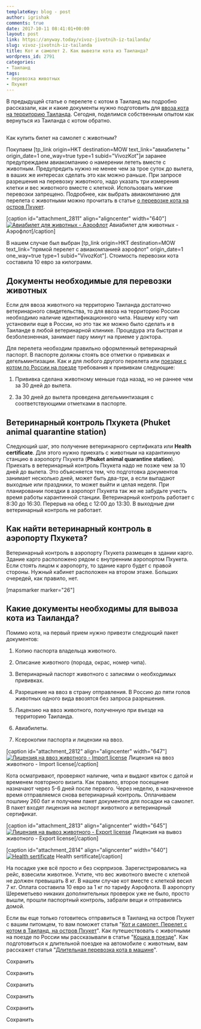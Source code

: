 ```yaml
---
templateKey: blog - post
author: igrishak
comments: true
date: 2017-10-11 08:41:01+00:00
layout: post
link: https://anyway.today/vivoz-jivotnih-iz-tailanda/
slug: vivoz-jivotnih-iz-tailanda
title: Кот и самолет 2. Как вывезти кота из Таиланда?
wordpress_id: 2791
categories:
- Таиланд
tags:
- перевозка животных
- Пхукет
---
```


В предыдущей статье о перелете с котом в Таиланд мы подробно рассказали, как и какие документы нужно подготовить для [ввоза кота на территорию Таиланда](https://anyway.today/kot-samolet-perelet-s-kotom-v-tailand/). Сегодня, поделимся собственным опытом как вернуться из Таиланда с котом обратно.





## <!-- more -->
Как купить билет на самолет с животным?




Покупаем [tp_link origin=HKT destination=MOW text_link="авиабилеты " origin_date=1 one_way=true type=1 subid="VivozKot"]и заранее предупреждаем авиакомпанию о намерении лететь вместе с животным. Предупредить нужно не менее чем за трое суток до вылета, в ваших же интересах сделать это как можно раньше. При запросе разрешения на перевозку животного, надо указать три измерения клетки и вес животного вместе с клеткой. Использовать мягкие перевозки запрещено. Подробнее, как выбрать авиакомпанию для перелета с животными можно прочитать в статье [о перевозке кота на остров Пхукет](https://anyway.today/kot-samolet-perelet-s-kotom-v-tailand/).




[caption id="attachment_2811" align="aligncenter" width="640"][![Авиабилет для животных - Аэрофлот](https://anyway.today/wp-content/uploads/2017/10/perevozka-jivotnih-aeroflot-1024x480.png)](https://anyway.today/wp-content/uploads/2017/10/perevozka-jivotnih-aeroflot.png) Авиабилет для животных - Аэрофлот[/caption]


В нашем случае был выбран [tp_link origin=HKT destination=MOW text_link="прямой перелет с авиакомпанией аэрофлот" origin_date=1 one_way=true type=1 subid="VivozKot"]. Стоимость перевозки кота составила 10 евро за килограмм.





## Документы необходимые для перевозки животных




Если для ввоза животного на территорию Таиланда достаточно ветеринарного свидетельства, то для ввоза на территорию России необходимо наличие идентификационного чипа. Нашему коту чип установили еще в России, но это так же можно было сделать и в Таиланде в любой ветеринарной клинике. Процедура эта быстрая и безболезненная, занимает пару минут на приеме у доктора.


Для перелета необходим правильно оформленный ветеринарный паспорт. В паспорте должны стоять все отметки о прививках и дегельминтизации. Как и для любого другого перелета или [поездки с котом по России на поезде](https://anyway.today/koshka-v-poezde-kak-perevezti-koshku-ili/) требования к прививкам следующие:



 	
  1. Прививка сделана животному меньше года назад, но не раннее чем за 30 дней до вылета.

 	
  2. За 30 дней до вылета проведена дегельминтизация с соответствующими отметками в паспорте.




## Ветеринарный контроль Пхукета (Phuket animal quarantine station)




Следующий шаг, это получение ветеринарного сертификата или **Health certificate**. Для этого нужно приехать с животным на карантинную станцию в аэропорту Пхукета (**Phuket animal quarantine station**). Приехать в ветеринарный контроль Пхукета надо не позже чем за 10 дней до вылета. Это объясняется тем, что подготовка документов занимает несколько дней, может быть два-три, а если выпадают выходные или праздники, то может выйти и целая неделя. При планировании поездки в аэропорт Пхукета так же не забудьте учесть время работы карантинной станции. Ветеринарный контроль работает с 8:30 до 16:30. Перерыв на обед с 12:00 до 13:30. В выходные дни ветеринарный контроль не работает.





## Как найти ветеринарный контроль в аэропорту Пхукета?




Ветеринарный контроль в аэропорту Пхукета размещен в здании карго. Здание карго расположено рядом с внутренним аэропортом Пхукета. Если стоять лицом к аэропорту, то здание карго будет с правой стороны. Нужный кабинет расположен на втором этаже. Больших очередей, как правило, нет.




[mapsmarker marker="26"]





## Какие документы необходимы для вывоза кота из Таиланда?


Помимо кота, на первый прием нужно привезти следующий пакет документов:



 	
  1. Копию паспорта владельца животного.

 	
  2. Описание животного (порода, окрас, номер чипа).

 	
  3. Ветеринарный паспорт животного с записями о необходимых прививках.

 	
  4. Разрешение на ввоз в страну отправления. В Россию до пяти голов животных одного вида ввозятся без запроса разрешения.

 	
  5. Лицензию на ввоз животного, полученную при въезде на территорию Таиланда.

 	
  6. Авиабилеты.

 	
  7. Ксерокопии паспорта и лицензии на ввоз.


[caption id="attachment_2812" align="aligncenter" width="647"][![Лицензия на ввоз животного - Import license](https://anyway.today/wp-content/uploads/2017/10/Import-license.png)](https://anyway.today/wp-content/uploads/2017/10/Import-license.png) Лицензия на ввоз животного - Import license[/caption]


Кота осматривают, проверяют наличие, чипа и выдают квиток с датой и временем повторного визита. Как правило, второе посещение назначают через 5-6 дней после первого. Через неделю, в назначенное время отправляемся снова ветеринарный контроль. Оплачиваем пошлину 260 бат и получаем пакет документов для посадки на самолет. В пакет входят лицензия на экспорт животного и ветеринарный сертификат.




[caption id="attachment_2813" align="aligncenter" width="645"][![Лицензия на вывоз животного - Export license](https://anyway.today/wp-content/uploads/2017/10/Export-license.png)](https://anyway.today/wp-content/uploads/2017/10/Export-license.png) Лицензия на вывоз животного - Export license[/caption]

[caption id="attachment_2814" align="aligncenter" width="640"][![Health sertificate](https://anyway.today/wp-content/uploads/2017/10/health-sertificate-696x1024.png)](https://anyway.today/wp-content/uploads/2017/10/health-sertificate.png) Health sertificate[/caption]



На посадке уже всё просто и без сюрпризов. Зарегистрировались на рейс, взвесили животное. Учтите, что вес животного вместе с клеткой не должен превышать 8 кг. В нашем случае кот вместе с клеткой весил 7 кг. Оплата составила 10 евро за 1 кг по тарифу Аэрофлота. В аэропорту Шереметьево никаких дополнительных проверок уже не было, просто вышли, прошли паспортный контроль, забрали вещи и отправились домой.




Если вы еще только готовитесь отправиться в Таиланд на остров Пхукет с вашим питомцем, то вам поможет статья "[Кот и самолет. Перелет с котом в Таиланд, на остров Пхукет](https://anyway.today/kot-samolet-perelet-s-kotom-v-tailand/)". Как путешествовать с животными на поезде по России мы рассказывали в статье "[Кошка в поезде](https://anyway.today/koshka-v-poezde-kak-perevezti-koshku-ili/)". Как подготовиться к длительной поездке на автомобиле с животным, вам расскажет статья "[Длительная перевозка кота в машине](https://anyway.today/perevozka-kota-v-mashine/)".


Сохранить

Сохранить

Сохранить

Сохранить

Сохранить

Сохранить
